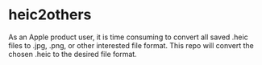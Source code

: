 # heic2others
As an Apple product user, it is time consuming to convert all saved .heic files to .jpg, .png, or other interested file format. This repo will convert the chosen .heic to the desired file format.
